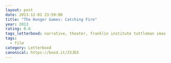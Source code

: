 ```yaml
---
layout: post 
date: 2013-12-01 23:59:00
title: "The Hunger Games: Catching Fire"
year: 2013
rating: 0.6
tags_letterboxd: narrative, theater, franklin institute tuttleman imax theater, imax, philadelphia, Leah
tags:
  - film
category: Letterboxd
canonical: https://boxd.it/25JEX
---
```

